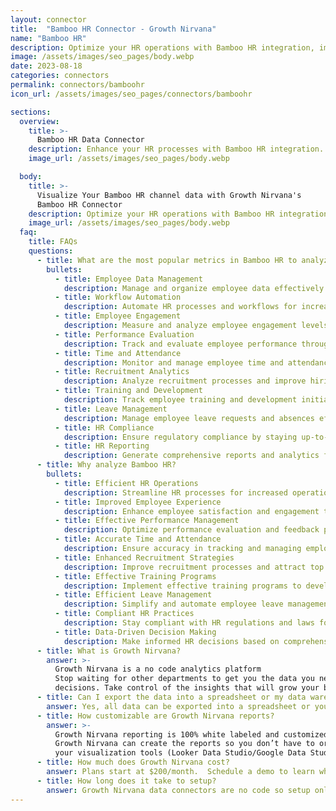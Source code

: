 ```yaml
---
layout: connector
title:  "Bamboo HR Connector - Growth Nirvana"
name: "Bamboo HR"
description: Optimize your HR operations with Bamboo HR integration, improving efficiency and accuracy in employee data management.
image: /assets/images/seo_pages/body.webp
date: 2023-08-18
categories: connectors
permalink: connectors/bamboohr
icon_url: /assets/images/seo_pages/connectors/bamboohr

sections:
  overview:
    title: >-
      Bamboo HR Data Connector
    description: Enhance your HR processes with Bamboo HR integration. Streamline employee data management, automate workflows, and gain insights for effective HR strategies.
    image_url: /assets/images/seo_pages/body.webp

  body:
    title: >-
      Visualize Your Bamboo HR channel data with Growth Nirvana's
      Bamboo HR Connector
    description: Optimize your HR operations with Bamboo HR integration, improving efficiency and accuracy in employee data management.
    image_url: /assets/images/seo_pages/body.webp
  faq:
    title: FAQs
    questions:
      - title: What are the most popular metrics in Bamboo HR to analyze?
        bullets:
          - title: Employee Data Management
            description: Manage and organize employee data effectively.
          - title: Workflow Automation
            description: Automate HR processes and workflows for increased efficiency.
          - title: Employee Engagement
            description: Measure and analyze employee engagement levels for improved satisfaction and productivity.
          - title: Performance Evaluation
            description: Track and evaluate employee performance through data-driven insights.
          - title: Time and Attendance
            description: Monitor and manage employee time and attendance data accurately.
          - title: Recruitment Analytics
            description: Analyze recruitment processes and improve hiring strategies.
          - title: Training and Development
            description: Track employee training and development initiatives for enhanced skill-building.
          - title: Leave Management
            description: Manage employee leave requests and absences efficiently.
          - title: HR Compliance
            description: Ensure regulatory compliance by staying up-to-date with HR laws and regulations.
          - title: HR Reporting
            description: Generate comprehensive reports and analytics for effective decision-making.
      - title: Why analyze Bamboo HR?
        bullets:
          - title: Efficient HR Operations
            description: Streamline HR processes for increased operational efficiency.
          - title: Improved Employee Experience
            description: Enhance employee satisfaction and engagement through streamlined processes.
          - title: Effective Performance Management
            description: Optimize performance evaluation and feedback processes for better employee development.
          - title: Accurate Time and Attendance
            description: Ensure accuracy in tracking and managing employee time and attendance.
          - title: Enhanced Recruitment Strategies
            description: Improve recruitment processes and attract top talent.
          - title: Effective Training Programs
            description: Implement effective training programs to develop employee skills and capabilities.
          - title: Efficient Leave Management
            description: Simplify and automate employee leave management processes.
          - title: Compliant HR Practices
            description: Stay compliant with HR regulations and laws for a risk-free work environment.
          - title: Data-Driven Decision Making
            description: Make informed HR decisions based on comprehensive data and analytics.
      - title: What is Growth Nirvana?
        answer: >-
          Growth Nirvana is a no code analytics platform 
          Stop waiting for other departments to get you the data you need to make critical business 
          decisions. Take control of the insights that will grow your business.
      - title: Can I export the data into a spreadsheet or my data warehouse?
        answer: Yes, all data can be exported into a spreadsheet or your data warehouse (Google BigQuery, AWS, Snowflake, Azure, etc)
      - title: How customizable are Growth Nirvana reports?
        answer: >-
          Growth Nirvana reporting is 100% white labeled and customized to your specifications.
          Growth Nirvana can create the reports so you don’t have to or you can connect
          your visualization tools (Looker Data Studio/Google Data Studio, Tableau, PowerBI, etc) to Growth Nirvana.
      - title: How much does Growth Nirvana cost?
        answer: Plans start at $200/month.  Schedule a demo to learn what plan is best for you.
      - title: How long does it take to setup?
        answer: Growth Nirvana data connectors are no code so setup only requires a few clicks.
---
```

